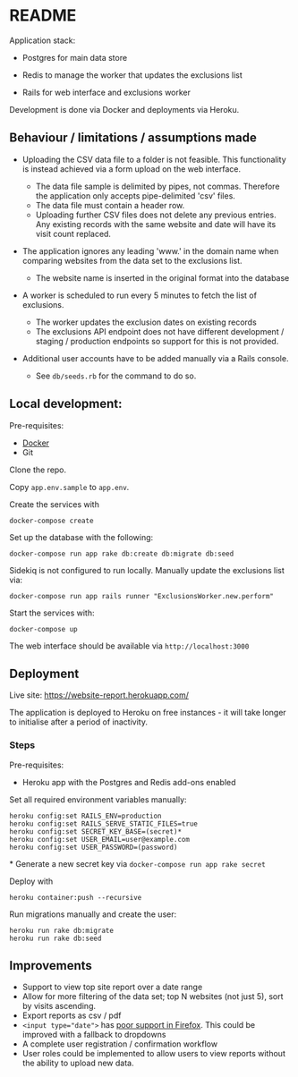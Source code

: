 # README

Application stack:

- Postgres for main data store
- Redis to manage the worker that updates the exclusions list 

- Rails for web interface and exclusions worker

Development is done via Docker and deployments via Heroku.

## Behaviour / limitations / assumptions made

- Uploading the CSV data file to a folder is not feasible. This functionality is instead achieved via a form upload on the web interface.
  - The data file sample is delimited by pipes, not commas. Therefore the application only accepts pipe-delimited 'csv' files.
  - The data file must contain a header row.
  - Uploading further CSV files does not delete any previous entries. Any existing records with the same website and date will have its visit count replaced. 

- The application ignores any leading 'www.' in the domain name when comparing websites from the data set to the exclusions list.
  - The website name is inserted in the original format into the database

- A worker is scheduled to run every 5 minutes to fetch the list of exclusions.
  - The worker updates the exclusion dates on existing records
  - The exclusions API endpoint does not have different development / staging / production endpoints so support for this is not provided.

- Additional user accounts have to be added manually via a Rails console.
  - See `db/seeds.rb` for the command to do so.

## Local development:
Pre-requisites: 
- [Docker](https://www.docker.com/community-edition)
- Git 

Clone the repo.

Copy `app.env.sample` to `app.env`.

Create the services with
```
docker-compose create
```

Set up the database with the following:
```
docker-compose run app rake db:create db:migrate db:seed
```

Sidekiq is not configured to run locally.
Manually update the exclusions list via:
```
docker-compose run app rails runner "ExclusionsWorker.new.perform"
```

Start the services with:
```
docker-compose up
```

The web interface should be available via `http://localhost:3000`

## Deployment
Live site: https://website-report.herokuapp.com/

The application is deployed to Heroku on free instances - it will take longer to initialise after a period of inactivity.

### Steps
Pre-requisites:
- Heroku app with the Postgres and Redis add-ons enabled

Set all required environment variables manually:
```
heroku config:set RAILS_ENV=production
heroku config:set RAILS_SERVE_STATIC_FILES=true
heroku config:set SECRET_KEY_BASE=(secret)*
heroku config:set USER_EMAIL=user@example.com 
heroku config:set USER_PASSWORD=(password)
```
\* Generate a new secret key via `docker-compose run app rake secret`


Deploy with
```
heroku container:push --recursive
```

Run migrations manually and create the user:
```
heroku run rake db:migrate
heroku run rake db:seed
```

## Improvements

- Support to view top site report over a date range
- Allow for more filtering of the data set; top N websites (not just 5), sort by visits ascending.
- Export reports as csv / pdf
- `<input type="date">` has [poor support in Firefox](https://caniuse.com/#feat=input-datetime). This could be improved with a fallback to dropdowns
- A complete user registration / confirmation workflow
- User roles could be implemented to allow users to view reports without the ability to upload new data. 
